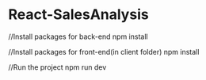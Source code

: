 # React-SalesAnalysis

//Install packages for back-end
npm install

//Install packages for front-end(in client folder)
npm install

//Run the project
npm run dev
